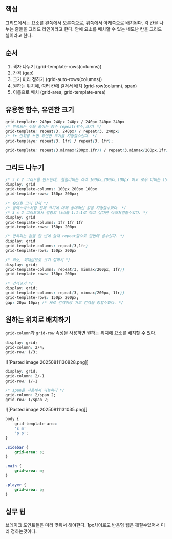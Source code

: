 ## 핵심
그리드에서는 요소를 왼쪽에서 오른쪽으로, 위쪽에서 아래쪽으로 배치된다. 각 칸을 나누는 줄들을 그리드 라인이라고 한다. 안에 요소를 배치할 수 있는 네모난 칸을 그리드 셀이라고 한다.

## 순서
1. 격자 나누기 (grid-template-rows(columns))
2. 간격 (gap)
3. 크기 미리 정하기 (grid-auto-rows(columns))
4. 원하는 위치에, 여러 칸에 걸쳐서 배치 (grid-row(column), span)
5. 이름으로 배치 (grid-area, grid-template-area)

## 유용한 함수, 유연한 크기
```CSS
grid-template: 240px 240px 240px / 240px 240px 240px
/* 반복되는 것을 줄이는 함수 repeat(횟수,크기) */
grid-template: repeat(3, 240px) / repeat(3, 240px)
/* fr 단위를 쓰면 유연한 크기를 지정할수있다. */
grid-templaye: repeat(3, 1fr) / repeat(3, 1fr);
```

```css
grid-template: repeat(3,minmax(200px,1fr)) / repeat(3,minmax(200px,1fr))
```

## 그리드 나누기
```CSS
/* 3 x 2 그리드를 만드는데, 컬럼너비는 각각 100px,200px,100px 이고 로우 너비는 150px 200px일때 */
display: grid
grid-template-columns: 100px 200px 100px
grid-template-rows: 150px 200px;
```
```CSS
/* 유연한 크기 단위 */
/* 플렉스박스처럼 전체 크기에 대해 상대적인 값을 지정할수있다. */
/* 3 x 2 그리드에서 컬럼의 너비를 1:1:1로 하고 싶다면 아래처럼할수있다. */
display: grid
grid-template-columns: 1fr 1fr 1fr
grid-template-rows: 150px 200px
```
```CSS
/* 반복되는 값을 한 번에 쓸때 repeat함수로 한번에 쓸수있다. */
display: grid
grid-template-columns: repeat(3,1fr)
grid-template-rows: 150px 200px
```
```css
/* 최소, 최대값으로 크기 정하기 */
display: grid;
grid-template-columns: repeat(3, minmax(200px, 1fr))
grid-template-rows: 150px 200px
```
```css
/* 간격넣기 */
display: grid;
grid-template-columns: repeat(3, minmax(200px, 1fr))
grid-template-rows: 150px 200px;
gap: 20px 10px; /* 세로 간격이랑 가로 간격을 정할수있다. */
```


## 원하는 위치로 배치하기
`grid-column`과 `grid-row` 속성을 사용하면 원하는 위치에 요소를 배치할 수 있다.
```CSS
display: grid;
grid-column: 2/4;
grid-row: 1/3;
```

![[Pasted image 20250811130828.png]]
```CSS
display: grid;
grid-column: 2/-1
grid-row: 1/-1

/* span을 사용해서 가능하다 */
grid-column: 2/span 2;
grid-row: 1/span 2;
```
![[Pasted image 20250811131035.png]]
```CSS
body {
	grid-template-area:
	's m'
	'p p';
}

.sidebar {
	grid-area: s;
}

.main {
	grid-area: m;
}

.player {
	grid-area: p;
}
```

## 실무 팁
브레이크 포인트들은 미리 맞춰서 해야한다. 1px차이로도 반응형 웹은 깨질수있어서 미리 정하는것이다.